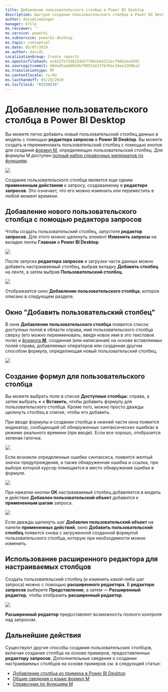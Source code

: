```yaml
---
title: Добавление пользовательского столбца в Power BI Desktop
description: Быстрое создание пользовательского столбца в Power BI Desktop
author: davidiseminger
manager: kfile
ms.reviewer: ''
ms.service: powerbi
ms.subservice: powerbi-desktop
ms.topic: conceptual
ms.date: 05/07/2019
ms.author: davidi
LocalizationGroup: Create reports
ms.openlocfilehash: e2412fe72d62549277001b64121ecf9db2ea5502
ms.sourcegitcommit: 60dad5aa0d85db790553e537bf8ac34ee3289ba3
ms.translationtype: MT
ms.contentlocale: ru-RU
ms.lasthandoff: 05/29/2019
ms.locfileid: "65239534"
---
```

# <a name="add-a-custom-column-in-power-bi-desktop"></a>Добавление пользовательского столбца в Power BI Desktop
Вы можете легко добавить новый пользовательский столбец данных в модель с помощью **редактора запросов** в **Power BI Desktop**. Вы можете создать и переименовать пользовательский столбец с помощью кнопок для создания [формул M](https://msdn.microsoft.com/library/mt270235.aspx), определяющих пользовательский столбец. Для формулы M доступен [полный набор справочных материалов по функциям](https://msdn.microsoft.com/library/mt779182.aspx). 

![](media/desktop-add-custom-column/add-custom-column_01.png)

Создание пользовательского столбца является еще одним **примененным действием** к запросу, создаваемому в **редакторе запросов**. Это означает, что его можно изменить или переместить в любой момент времени.

## <a name="use-query-editor-to-add-a-new-custom-column"></a>Добавление нового пользовательского столбца с помощью редактора запросов
Чтобы создать пользовательский столбец, запустите **редактор запросов**. Для этого можно щелкнуть элемент **Изменить запросы** на вкладке ленты **Главная** в **Power BI Desktop**.

![](media/desktop-add-custom-column/add-column-from-example_02.png)

После запуска **редактора запросов** и загрузки части данных можно добавить настраиваемый столбец, выбрав вкладку **Добавить столбец** на ленте, а затем выбрав **Пользовательский столбец**.

![](media/desktop-add-custom-column/add-custom-column_02.png)

Отображается окно **Добавление пользовательского столбца**, которое описано в следующем разделе.

## <a name="the-add-custom-column-window"></a>Окно "Добавить пользовательский столбец"
В окне **Добавление пользовательского столбца** появится список доступных полей в области справа, имя пользовательского столбца сверху (его можно переименовать, введя новое имя в это текстовое поле) и [формула **M**](https://msdn.microsoft.com/library/mt779182.aspx), созданная (или написанная) на основе вставляемых полей справа, добавляемых операторов или созданная другим способом формула, определяющая новый пользовательский столбец. 

![](media/desktop-add-custom-column/add-custom-column_03.png)

## <a name="create-formulas-for-your-custom-column"></a>Создание формул для пользовательского столбца
Вы можете выбрать поле в списке **Доступные столбцы:** справа, а затем выбрать **< < Вставить**, чтобы добавить формулу для пользовательского столбца. Кроме того, можно просто дважды щелкнуть столбец в списке, чтобы его добавить.

При вводе формулы и создании столбца в нижней части окна появится индикатор, сообщающий об обнаруженных синтаксических ошибках в режиме реального времени (при вводе). Если все хорошо, отобразится зеленая галочка.

![](media/desktop-add-custom-column/add-custom-column_04.png)

Если возникли определенные ошибки синтаксиса, появится желтый значок предупреждения, а также обнаруженная ошибка и ссылка, при выборе которой курсор помещается в место обнаружения ошибки в формуле.

![](media/desktop-add-custom-column/add-custom-column_05.png)

При нажатии кнопки **ОК** настраиваемый столбец добавляется в модель и действие **Добавлен пользовательский объект** добавится к **примененным шагам** запроса.

![](media/desktop-add-custom-column/add-custom-column_06.png)

Если дважды щелкнуть шаг **Добавлен пользовательский объект** на панели **примененных действий**, окно **Добавить пользовательский столбец** появится снова с загруженной созданной формулой пользовательского столбца, которую при необходимости можно изменить.

## <a name="using-the-advanced-editor-for-custom-columns"></a>Использование расширенного редактора для настраиваемых столбцов
Создать пользовательский столбец (и изменить какой-либо шаг запроса) можно с помощью **расширенного редактора**. В **редакторе запросов** выберите **Представление**, а затем — **Расширенный редактор**, чтобы отобразить **расширенный редактор**.

![](media/desktop-add-custom-column/add-custom-column_07.png)

**Расширенный редактор** предоставляет возможность полного контроля над запросом.

## <a name="next-steps"></a>Дальнейшие действия
Существуют другие способы создания пользовательских столбцов, включая создание столбца на основе примеров, предоставленных **редактору запросов**. Дополнительные сведения о создании настраиваемых столбцов на основе примеров см. в следующей статье:

* [Добавление столбца из примера в Power BI Desktop](desktop-add-column-from-example.md)
* [Общие сведения о языке формул M](https://msdn.microsoft.com/library/mt270235.aspx)
* [Справочник по функциям M](https://msdn.microsoft.com/library/mt779182.aspx)  

